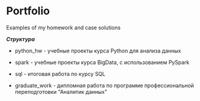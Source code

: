 # Portfolio
Examples of my homework and case solutions


***Структура***

- python_hw - учебные проекты курса Python для анализа данных

- spark - учебные проекты курса BigData, с использованием PySpark

- sql - итоговая работа по курсу SQL

- graduate_work - дипломная работа по программе профессиональной переподготовки "Аналитик данных"
